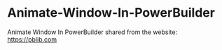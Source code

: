 # Animate-Window-In-PowerBuilder
Animate Window In PowerBuilder
shared from the website: https://pblib.com
